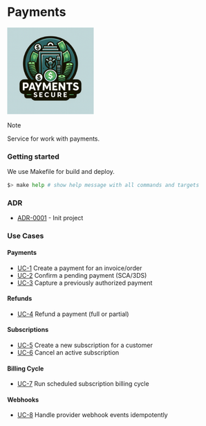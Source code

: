 # Payments

<img width='200' height='200' src="./docs/public/logo.png">

> [!NOTE]
> Service for work with payments.

### Getting started

We use Makefile for build and deploy.

```bash
$> make help # show help message with all commands and targets
```

### ADR

- [ADR-0001](./docs/ADR/decisions/0001-init.md) - Init project

### Use Cases

#### Payments

- [UC-1](./internal/application/payments/usecase/create/README.md) Create a payment for an invoice/order
- [UC-2](./#) Confirm a pending payment (SCA/3DS)
- [UC-3](./#) Capture a previously authorized payment

#### Refunds

- [UC-4](./internal/application/payments/usecase/refund/README.md) Refund a payment (full or partial)

#### Subscriptions

- [UC-5](./#) Create a new subscription for a customer
- [UC-6](./#) Cancel an active subscription

#### Billing Cycle

- [UC-7](./#) Run scheduled subscription billing cycle

#### Webhooks

- [UC-8](./#) Handle provider webhook events idempotently
